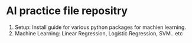 # AI practice file repositry

1. Setup: Install guide for various python packages for machien learning.
2. Machine Learning: Linear Regression, Logistic Regression, SVM.. etc
